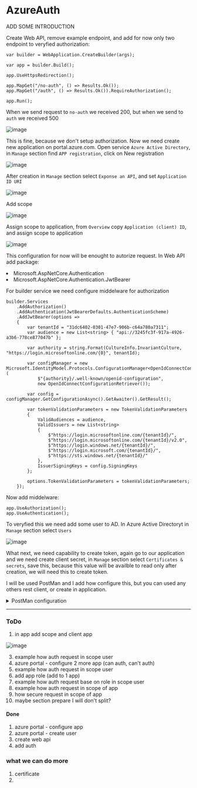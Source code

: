 # AzureAuth

ADD SOME INTRODUCTION

Create Web API, remove example endpoint, and add for now only two endpoint to veryfied authorization:
  ```
var builder = WebApplication.CreateBuilder(args);

var app = builder.Build();

app.UseHttpsRedirection();

app.MapGet("/no-auth", () => Results.Ok());
app.MapGet("/auth", () => Results.Ok()).RequireAuthorization();

app.Run();
  ```
When we send request to `no-auth` we received 200, but when we send to `auth` we received 500

![image](https://user-images.githubusercontent.com/11536139/231489913-90380c0d-474d-45b9-a025-299c7cfe1af3.png)

This is fine, because we don't setup authorization. Now we need create new application on portal.azure.com. 
Open service `Azure Active Directory`, in `Manage` section find `APP registration`, click on New registration

  ![image](https://user-images.githubusercontent.com/11536139/231072183-e44da553-01e1-45a3-8362-dd5e393fa597.png)

After creation in `Manage` section select `Exponse an API`, and set `Application ID URI`

![image](https://user-images.githubusercontent.com/11536139/231495931-f1b6cca7-f5de-4b40-94d9-f144cd1d760e.png)

Add scope

![image](https://user-images.githubusercontent.com/11536139/232051946-f795f794-6cab-4127-ab7a-2170a0357c26.png)

Assign scope to application, from `Overview` copy `Application (client) ID`, and assign scope to application

![image](https://user-images.githubusercontent.com/11536139/232052344-d7bad098-d818-4100-94d9-3f534ede2e43.png)

This configuration for now will be enought to autorize request.
In Web API add package:
<li>Microsoft.AspNetCore.Authentication</li>
<li>Microsoft.AspNetCore.Authentication.JwtBearer</li>

For builder service we need configure middelware for authorization
```
builder.Services
    .AddAuthorization()
    .AddAuthentication(JwtBearerDefaults.AuthenticationScheme)
    .AddJwtBearer(options =>
    {
        var tenantId = "31dc6402-0301-47e7-906b-c64a780a7311";
        var audience = new List<string> { "api://3245fc3f-917a-4926-a3b6-778ce877047b" };

        var authority = string.Format(CultureInfo.InvariantCulture, "https://login.microsoftonline.com/{0}", tenantId);

        var configManager = new Microsoft.IdentityModel.Protocols.ConfigurationManager<OpenIdConnectConfiguration>(
            $"{authority}/.well-known/openid-configuration",
            new OpenIdConnectConfigurationRetriever());

        var config = configManager.GetConfigurationAsync().GetAwaiter().GetResult();

        var tokenValidationParameters = new TokenValidationParameters
        {
            ValidAudiences = audience,
            ValidIssuers = new List<string>
            {
                $"https://login.microsoftonline.com/{tenantId}/",
                $"https://login.microsoftonline.com/{tenantId}/v2.0",
                $"https://login.windows.net/{tenantId}/",
                $"https://login.microsoft.com/{tenantId}/",
                $"https://sts.windows.net/{tenantId}/"
            },
            IssuerSigningKeys = config.SigningKeys
        };

        options.TokenValidationParameters = tokenValidationParameters;
    });
```

Now add middelware:
```
app.UseAuthorization();
app.UseAuthentication();
```

To veryfied this we need add some user to AD. In Azure Active Directoryt in `Manage` section select `Users`

![image](https://user-images.githubusercontent.com/11536139/232052953-7ac54784-e82e-4be8-b2ac-80e84819f1da.png)

What next, we need capability to create token, again go to our application and we need create client secret, in `Manage` section select `Certificates & secrets`, save this, because this value will be availble to read only after creation, we will need this to create token.

I will be used PostMan and I add how configure this, but you can used any others rest client, or create in application.
<details>
  <summary>PostMan configuration</summary>
  
  In `Authorization` tab chose OAuth 2.0 type
  
  ![image](https://user-images.githubusercontent.com/11536139/231504571-1ec0fa29-6546-46df-ab25-04680e38afc2.png)

  In `Configure New Token` fill all data
  1. `Token name`
  2. `Grant type` -> `Authorization code`
  3. `Callback url` -> this will be setup automaticly, but to worked we need add this url to our application
  
  In `Manage` section, select `Authentication` -> `Add a platform` -> `Web` -> past redirect url -> `Configure`

  ![image](https://user-images.githubusercontent.com/11536139/231506576-6ad69661-9594-451e-8ece-f8c587e97773.png)
  
  ![image](https://user-images.githubusercontent.com/11536139/231507189-80bf3f9c-f5f9-4074-a4c0-13703472ff16.png)
  
  4. `Auth URL` -> https://login.microsoftonline.com/{TenantId}/oauth2/v2.0/authorize
  5. `Access Token URL` -> https://login.microsoftonline.com/{TenantId}/oauth2/v2.0/token
  6. `Client ID` -> you will find this on overwiev in application
  
  ![image](https://user-images.githubusercontent.com/11536139/231508007-1f27d89f-4fa4-47c2-b680-e163f23d1afc.png)

  7. `Client Secret` -> generated in application (`Manage` -> `Certificates & secrets`)
  8. `Scope` -> generated in application (`Manage` -> `Expose an API`), and you need add `/.default` (eg. `api://3245fc3f-917a-4926-a3b6-778ce877047b/.default`)
  9. `State` -> can be empty
  10. `Client Authentication` -> `Send as Basic Auth header`
  
  ![image](https://user-images.githubusercontent.com/11536139/231509021-314107e9-66f7-4bfd-90e4-fe506687cdbf.png)

  Now we can generated token, we need login to AD using user credential
</details>


--------------------------------------------

### ToDo 
1. in app add scope and client app 

![image](https://user-images.githubusercontent.com/11536139/231510925-9193a3b2-9158-4862-b865-edcb2bf721d3.png)

3. example how auth request in scope user
4. azure portal - configure 2 more app (can auth, can't auth)
5. example how auth request in scope user
6. add app role (add to 1 app)
7. example how auth request base on role in scope user
8. example how auth request in scope of app
9. how secure request in scope of app
10. maybe section prepare I will don't split?

#### Done
1. azure portal - configure app 
1. azure portal - create user
1. create web api
1. add auth

### what we can do more
1. certificate
1. 


